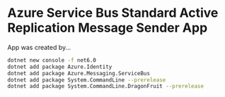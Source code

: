 # Azure Service Bus Standard Active Replication Message Sender App

App was created by...

```sh
dotnet new console -f net6.0
dotnet add package Azure.Identity
dotnet add package Azure.Messaging.ServiceBus
dotnet add package System.CommandLine --prerelease
dotnet add package System.CommandLine.DragonFruit --prerelease
```
